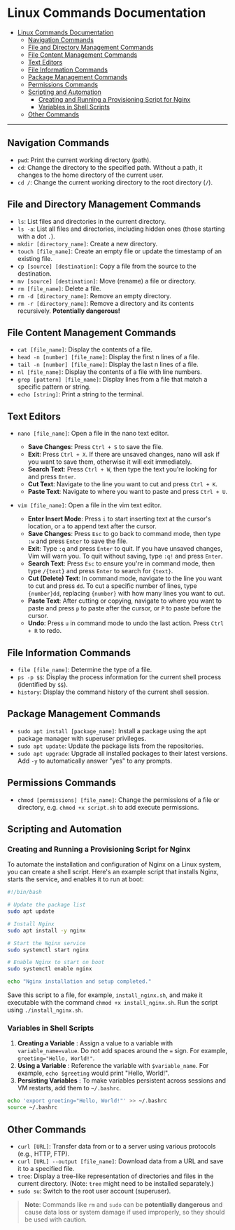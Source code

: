 # Linux Commands Documentation

-   [Linux Commands Documentation](#linux-commands-documentation)
    -   [Navigation Commands](#navigation-commands)
    -   [File and Directory Management Commands](#file-and-directory-management-commands)
    -   [File Content Management Commands](#file-content-management-commands)
    -   [Text Editors](#text-editors)
    -   [File Information Commands](#file-information-commands)
    -   [Package Management Commands](#package-management-commands)
    -   [Permissions Commands](#permissions-commands)
    -   [Scripting and Automation](#scripting-and-automation)
        -   [Creating and Running a Provisioning Script for Nginx](#creating-and-running-a-provisioning-script-for-nginx)
        -   [Variables in Shell Scripts](#variables-in-shell-scripts)
    -   [Other Commands](#other-commands)

---

## Navigation Commands

-   `pwd`: Print the current working directory (path).
-   `cd`: Change the directory to the specified path. Without a path, it changes to the home directory of the current user.
-   `cd /`: Change the current working directory to the root directory (`/`).

## File and Directory Management Commands

-   `ls`: List files and directories in the current directory.
-   `ls -a`: List all files and directories, including hidden ones (those starting with a dot `.`).
-   `mkdir [directory_name]`: Create a new directory.
-   `touch [file_name]`: Create an empty file or update the timestamp of an existing file.
-   `cp [source] [destination]`: Copy a file from the source to the destination.
-   `mv [source] [destination]`: Move (rename) a file or directory.
-   `rm [file_name]`: Delete a file.
-   `rm -d [directory_name]`: Remove an empty directory.
-   `rm -r [directory_name]`: Remove a directory and its contents recursively. **Potentially dangerous!**

## File Content Management Commands

-   `cat [file_name]`: Display the contents of a file.
-   `head -n [number] [file_name]`: Display the first n lines of a file.
-   `tail -n [number] [file_name]`: Display the last n lines of a file.
-   `nl [file_name]`: Display the contents of a file with line numbers.
-   `grep [pattern] [file_name]`: Display lines from a file that match a specific pattern or string.
-   `echo [string]`: Print a string to the terminal.

## Text Editors

-   `nano [file_name]`: Open a file in the nano text editor.

    -   **Save Changes**: Press `Ctrl + S` to save the file.
    -   **Exit**: Press `Ctrl + X`. If there are unsaved changes, nano will ask if you want to save them, otherwise it will exit immediately.
    -   **Search Text**: Press `Ctrl + W`, then type the text you're looking for and press `Enter`.
    -   **Cut Text**: Navigate to the line you want to cut and press `Ctrl + K`.
    -   **Paste Text**: Navigate to where you want to paste and press `Ctrl + U`.

-   `vim [file_name]`: Open a file in the vim text editor.
    -   **Enter Insert Mode**: Press `i` to start inserting text at the cursor's location, or `a` to append text after the cursor.
    -   **Save Changes**: Press `Esc` to go back to command mode, then type `:w` and press `Enter` to save the file.
    -   **Exit**: Type `:q` and press `Enter` to quit. If you have unsaved changes, Vim will warn you. To quit without saving, type `:q!` and press `Enter`.
    -   **Search Text**: Press `Esc` to ensure you're in command mode, then type `/{text}` and press `Enter` to search for `{text}`.
    -   **Cut (Delete) Text**: In command mode, navigate to the line you want to cut and press `dd`. To cut a specific number of lines, type `{number}dd`, replacing `{number}` with how many lines you want to cut.
    -   **Paste Text**: After cutting or copying, navigate to where you want to paste and press `p` to paste after the cursor, or `P` to paste before the cursor.
    -   **Undo**: Press `u` in command mode to undo the last action. Press `Ctrl + R` to redo.

## File Information Commands

-   `file [file_name]`: Determine the type of a file.
-   `ps -p $$`: Display the process information for the current shell process (identified by `$$`).
-   `history`: Display the command history of the current shell session.

## Package Management Commands

-   `sudo apt install [package_name]`: Install a package using the apt package manager with superuser privileges.
-   `sudo apt update`: Update the package lists from the repositories.
-   `sudo apt upgrade`: Upgrade all installed packages to their latest versions. Add `-y` to automatically answer "yes" to any prompts.

## Permissions Commands

-   `chmod [permissions] [file_name]`: Change the permissions of a file or directory, e.g. `chmod +x script.sh` to add execute permissions.

## Scripting and Automation

### Creating and Running a Provisioning Script for Nginx

To automate the installation and configuration of Nginx on a Linux system, you can create a shell script. Here's an example script that installs Nginx, starts the service, and enables it to run at boot:

```bash
#!/bin/bash

# Update the package list
sudo apt update

# Install Nginx
sudo apt install -y nginx

# Start the Nginx service
sudo systemctl start nginx

# Enable Nginx to start on boot
sudo systemctl enable nginx

echo "Nginx installation and setup completed."
```

Save this script to a file, for example, `install_nginx.sh`, and make it executable with the command `chmod +x install_nginx.sh`. Run the script using `./install_nginx.sh`.

### Variables in Shell Scripts

1. **Creating a Variable** : Assign a value to a variable with `variable_name=value`. Do not add spaces around the `=` sign. For example, `greeting="Hello, World!"`.
2. **Using a Variable** : Reference the variable with `$variable_name`. For example, `echo $greeting` would print "Hello, World!".
3. **Persisting Variables** : To make variables persistent across sessions and VM restarts, add them to `~/.bashrc`.

```bash
echo 'export greeting="Hello, World!"' >> ~/.bashrc
source ~/.bashrc
```

## Other Commands

-   `curl [URL]`: Transfer data from or to a server using various protocols (e.g., HTTP, FTP).
-   `curl [URL] --output [file_name]`: Download data from a URL and save it to a specified file.
-   `tree`: Display a tree-like representation of directories and files in the current directory. (Note: `tree` might need to be installed separately.)
-   `sudo su`: Switch to the root user account (superuser).

> **Note**: Commands like `rm` and `sudo` can be **potentially dangerous** and cause data loss or system damage if used improperly, so they should be used with caution.

